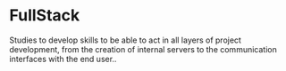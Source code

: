 # FullStack
Studies to develop skills to be able to act in all layers of project development, from the creation of internal servers to the communication interfaces with the end user..
